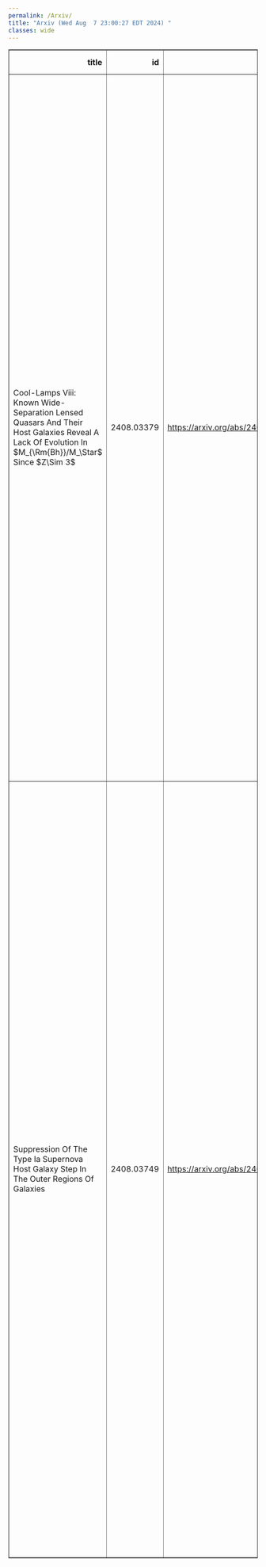 ```yaml
---
permalink: /Arxiv/
title: "Arxiv (Wed Aug  7 23:00:27 EDT 2024) "
classes: wide
---
```

<table border="1" class="dataframe">
  <thead>
    <tr style="text-align: right;">
      <th>title</th>
      <th>id</th>
      <th>url</th>
      <th>authors</th>
      <th>Local Authors</th>
    </tr>
  </thead>
  <tbody>
    <tr>
      <td>Cool-Lamps Viii: Known Wide-Separation Lensed Quasars And Their Host   Galaxies Reveal A Lack Of Evolution In $M_{\Rm{Bh}}/M_\Star$ Since $Z\Sim 3$</td>
      <td>2408.03379</td>
      <td><a href="https://arxiv.org/abs/2408.03379" target="_blank">https://arxiv.org/abs/2408.03379</a></td>
      <td>Aidan P. Cloonan, Gourav Khullar, Kate A. Napier, Michael D. Gladders, Håkon Dahle, Riley Rosener, Jamar Sullivan, Matthew B. Bayliss, Nathalie Chicoine, Isaiah Escapa, Diego Garza, Josh Garza, Rowen Glusman, Katya Gozman, Gabriela Horwath, Andi Kisare, Benjamin C. Levine, Olina Liang, Natalie Malagon, Michael N. Martinez, Alexandra Masegian, Owen S. Matthews Acuña, Simon D. Mork, Kunwanhui Niu, M. Riley Owens, Yue Pan, Jane R. Rigby, Keren Sharon, Isaac Sierra, Antony A. Stark, Ezra Sukay, Marcos Tamargo-Arizmendi, Kiyan Tavangar, Raul Teixeira, Kabelo Tsiane, Grace Wagner, Erik A. Zaborowski, Yunchong Zhang, Megan Zhao</td>
      <td>Erik Zaborowski</td>
    </tr>
    <tr>
      <td>Suppression Of The Type Ia Supernova Host Galaxy Step In The Outer   Regions Of Galaxies</td>
      <td>2408.03749</td>
      <td><a href="https://arxiv.org/abs/2408.03749" target="_blank">https://arxiv.org/abs/2408.03749</a></td>
      <td>M. Toy, P. Wiseman, M. Sullivan, D. Scolnic, M. Vincenzi, D. Brout, T. M. Davis, C. Frohmaier, L. Galbany, C. Lidman, J. Lee, L. Kelsey, R. Kessler, A. Möller, B. Popovic, B. O. Sánchez, P. Shah, M. Smith, S. Allam, M. Aguena, O. Alves, D. Bacon, D. Brooks, D. L. Burke, A. Carnero Rosell, J. Carretero, L. N. Da Costa, M. E. S. Pereira, S. Desai, H. T. Diehl, P. Doel, A. Drlica-Wagner, S. Everett, I. Ferrero, B. Flaugher, J. Frieman, J. García-Bellido, M. Gatti, E. Gaztanaga, G. Giannini, R. A. Gruendl, G. Gutierrez, S. R. Hinton, D. L. Hollowood, K. Honscheid, D. J. James, O. Lahav, S. Lee, J. L. Marshall, J. Mena-Fernández, R. Miquel, A. Palmese, A. Pieres, A. A. Plazas Malagón, A. K. Romer, S. Samuroff, E. Sanchez, D. Sanchez Cid, M. Schubnell, E. Suchyta, M. E. C. Swanson, G. Tarle, D. L. Tucker, V. Vikram, A. R. Walker, N. Weaverdyck</td>
      <td>Klaus Honscheid</td>
    </tr>
  </tbody>
</table>